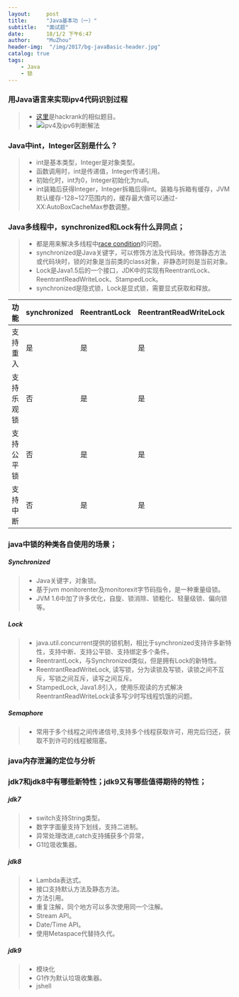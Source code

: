 ```yaml
---
layout:     post
title:      "Java基本功（一）"
subtitle:   "面试题"
date:       18/1/2 下午6:47
author:     "MuZhou"
header-img:  "/img/2017/bg-javaBasic-header.jpg"
catalog: true
tags:
    - Java
    - 锁
---
```


### 用Java语言来实现ipv4代码识别过程
   > - [这里](https://www.hackerrank.com/challenges/ip-address-validation/problem)是hackrank的相似题目。
   > - ![ipv4及ipv6判断解法](/img/ip-address-validation-javaBasic-1.png)
### Java中int，Integer区别是什么？
   > - int是基本类型，Integer是对象类型。
   > - 函数调用时，int是传递值，Integer传递引用。
   > - 初始化时，int为0，Integer初始化为null。
   > - int装箱后获得Integer，Integer拆箱后得int。装箱与拆箱有缓存，JVM默认缓存-128~127范围内的，缓存最大值可以通过-XX:AutoBoxCacheMax参数调整。

### Java多线程中，synchronized和Lock有什么异同点；
  > - 都是用来解决多线程中[race condition](https://en.wikipedia.org/wiki/Race_condition)的问题。
  > - synchronized是Java关键字，可以修饰方法及代码块。修饰静态方法或代码块时，锁的对象是当前类的class对象，非静态时则是当前对象。
  > - Lock是Java1.5后的一个接口，JDK中的实现有ReentrantLock、ReentrantReadWriteLock、StampedLock。
  > - synchronized是隐式锁，Lock是显式锁，需要显式获取和释放。

|功能| synchronized|ReentrantLock|ReentrantReadWriteLock|StampedLock|
|----|----|----|----|----|
|支持重入|是|是|是|否|
支持乐观锁|否|是|是|是
支持公平锁|否|是|是|是
支持中断|否|是|是|是


### java中锁的种类各自使用的场景；
##### Synchronized
> - Java关键字，对象锁。
>- 基于jvm monitorenter及monitorexit字节码指令，是一种重量级锁。
>- JVM 1.6中加了许多优化，自旋、锁消除、锁粗化、轻量级锁、偏向锁等。

##### Lock
 >- java.util.concurrent提供的锁机制，相比于synchronized支持许多新特性，支持中断、支持公平锁、支持绑定多个条件。
 >- ReentrantLock，与Synchronized类似，但是拥有Lock的新特性。
 >- ReentrantReadWriteLock, 读写锁，分为读锁及写锁，读锁之间不互斥，写锁之间互斥，读写之间互斥。
 >- StampedLock, Java1.8引入，使用乐观读的方式解决ReentrantReadWriteLock读多写少时写线程饥饿的问题。

##### Semaphore
>- 常用于多个线程之间传递信号,支持多个线程获取许可，用完后归还，获取不到许可的线程被阻塞。

### java内存泄漏的定位与分析

### jdk7和jdk8中有哪些新特性；jdk9又有哪些值得期待的特性；
##### jdk7
>- switch支持String类型。
>- 数字字面量支持下划线，支持二进制。
>- 异常处理改进,catch支持捕获多个异常，
>- G1垃圾收集器。

##### jdk8
>- Lambda表达式。
>- 接口支持默认方法及静态方法。
>- 方法引用。
>- 重复注解，同个地方可以多次使用同一个注解。
>- Stream API。
>- Date/Time API。
>- 使用Metaspace代替持久代。

##### jdk9
>- 模块化
>- G1作为默认垃圾收集器。
>- jshell

